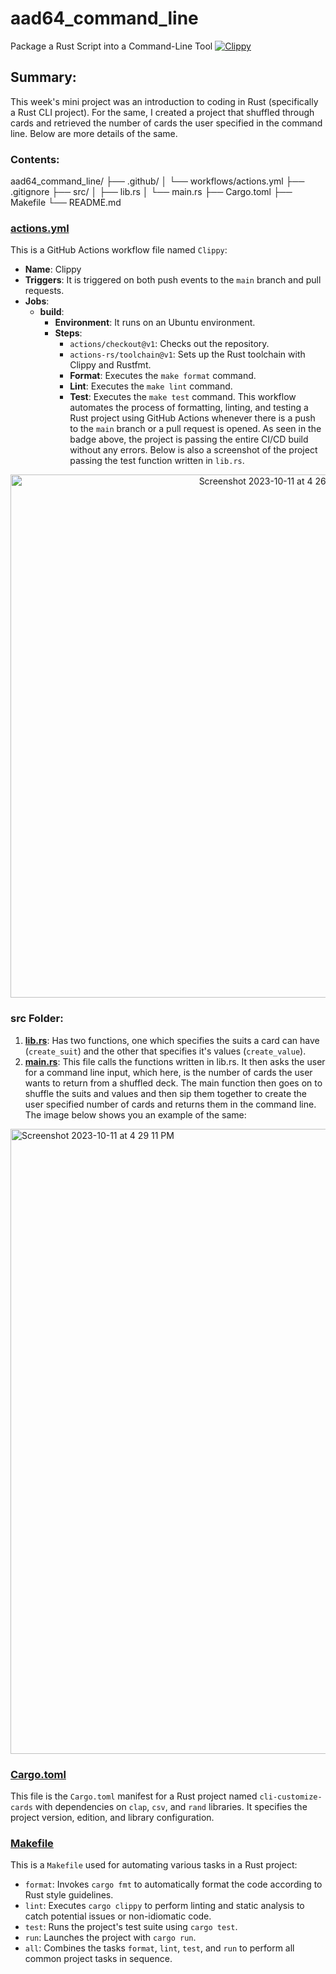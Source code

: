 # aad64_command_line
Package a Rust Script into a Command-Line Tool
[![Clippy](https://github.com/nogibjj/aad64_command_line/actions/workflows/actions.yml/badge.svg)](https://github.com/nogibjj/aad64_command_line/actions/workflows/actions.yml)

## Summary:
This week's mini project was an introduction to coding in Rust (specifically a Rust CLI project). For the same, I created a project that shuffled through cards and retrieved the number of cards the user specified in the command line. Below are more details of the same.

### Contents:

aad64_command_line/
├── .github/
│   └── workflows/actions.yml
├── .gitignore
├── src/
│   ├── lib.rs
│   └── main.rs
├── Cargo.toml
├── Makefile
└── README.md

### [actions.yml](https://github.com/nogibjj/aad64_command_line/actions/workflows/actions.yml)
This is a GitHub Actions workflow file named `Clippy`:
- **Name**: Clippy
- **Triggers**: It is triggered on both push events to the `main` branch and pull requests.
- **Jobs**:
  - **build**:
    - **Environment**: It runs on an Ubuntu environment.
    - **Steps**:
      - `actions/checkout@v1`: Checks out the repository.
      - `actions-rs/toolchain@v1`: Sets up the Rust toolchain with Clippy and Rustfmt.
      - **Format**: Executes the `make format` command.
      - **Lint**: Executes the `make lint` command.
      - **Test**: Executes the `make test` command.
This workflow automates the process of formatting, linting, and testing a Rust project using GitHub Actions whenever there is a push to the `main` branch or a pull request is opened.
As seen in the badge above, the project is passing the entire CI/CD build without any errors. Below is also a screenshot of the project passing the test function written in `lib.rs`.
<p align = 'center'><img width="837" alt="Screenshot 2023-10-11 at 4 26 29 PM" src="https://github.com/nogibjj/aad64_command_line/assets/143753050/5317cfaf-9df7-4e1d-884c-43d9f0a55e21"></p>

### src Folder:
1. __[lib.rs](https://github.com/nogibjj/aad64_command_line/src/lib.rs)__: Has two functions, one which specifies the suits a card can have (`create_suit`) and the other that specifies it's values (`create_value`).
2. __[main.rs](https://github.com/nogibjj/aad64_command_line/src/main.rs)__: This file calls the functions written in lib.rs. It then asks the user for a command line input, which here, is the number of cards the user wants to return from a shuffled deck. The main function then goes on to shuffle the suits and values and then sip them together to create the user specified number of cards and returns them in the command line. The image below shows you an example of the same:

<img width="1000" alt="Screenshot 2023-10-11 at 4 29 11 PM" src="https://github.com/nogibjj/aad64_command_line/assets/143753050/95da4673-9f98-4b97-9a41-c07ae93f7b10">


### [Cargo.toml](https://github.com/nogibjj/aad64_command_line/Cargo.toml)
This file is the `Cargo.toml` manifest for a Rust project named `cli-customize-cards` with dependencies on `clap`, `csv`, and `rand` libraries. It specifies the project version, edition, and library configuration.

### [Makefile](https://github.com/nogibjj/aad64_command_line/Makefile)
This is a `Makefile` used for automating various tasks in a Rust project:
- `format`: Invokes `cargo fmt` to automatically format the code according to Rust style guidelines.
- `lint`: Executes `cargo clippy` to perform linting and static analysis to catch potential issues or non-idiomatic code.
- `test`: Runs the project's test suite using `cargo test`.
- `run`: Launches the project with `cargo run`.
- `all`: Combines the tasks `format`, `lint`, `test`, and `run` to perform all common project tasks in sequence.


